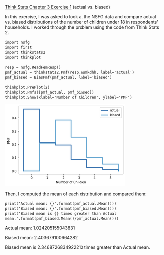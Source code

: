 [Think Stats Chapter 3 Exercise 1](http://greenteapress.com/thinkstats2/html/thinkstats2004.html#toc31) (actual vs. biased)

In this exercise, I was asked to look at the NSFG data and compare actual vs. biased distributions of the number of children under 18 in respondents' households. I worked through the problem using the code from Think Stats 2.

    import nsfg
    import first
    import thinkstats2
    import thinkplot
    
    resp = nsfg.ReadFemResp()
    pmf_actual = thinkstats2.Pmf(resp.numkdhh, label='actual')
    pmf_biased = BiasPmf(pmf_actual, label='biased')
    
    thinkplot.PrePlot(2)
    thinkplot.Pmfs([pmf_actual, pmf_biased])
    thinkplot.Show(xlabel='Number of Children', ylabel='PMF')
    
![Plot of Actual vs Biased PMFs of number of children in respondents' households](https://github.com/ehillenbrand4541/dsp/blob/master/img/ch03ex01plot.png)

Then, I computed the mean of each distribution and compared them:

    print('Actual mean: {}'.format(pmf_actual.Mean()))
    print('Biased mean: {}'.format(pmf_biased.Mean()))
    print('Biased mean is {} times greater than Actual mean.'.format(pmf_biased.Mean()/pmf_actual.Mean()))
    
Actual mean: 1.024205155043831

Biased mean: 2.403679100664282

Biased mean is 2.3468726834922213 times greater than Actual mean.

